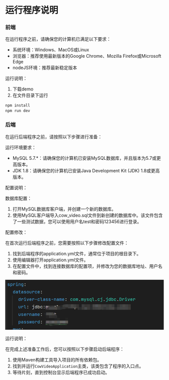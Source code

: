 
# 运行程序说明

### 前端

在运行程序之前，请确保您的计算机已满足以下要求：

- 系统环境：Windows、MacOS或Linux
- 浏览器：推荐使用最新版本的Google Chrome、Mozilla Firefox或Microsoft Edge
- nodeJS环境：推荐最新稳定版本

运行说明：

1. 下载demo
2. 在文件目录下运行 

```jsx
npm install
npm run dev
```

### 后端

在运行后端程序之前，请按照以下步骤进行准备：

运行环境要求：

- MySQL 5.7.*：请确保您的计算机已安装MySQL数据库，并且版本为5.7或更高版本。
- JDK 1.8：请确保您的计算机已安装Java Development Kit (JDK) 1.8或更高版本。

配置说明：

数据库配置：

1. 打开MySQL数据库客户端，并创建一个新的数据库。
2. 使用MySQL客户端导入cow_video.sql文件到新创建的数据库中。该文件包含了一些测试数据，您可以使用用户名test和密码123456进行登录。

配置修改：

在首次运行后端程序之前，您需要按照以下步骤修改配置文件：

1. 找到后端程序的application.yml文件，通常位于项目的根目录下。
2. 使用编辑器打开application.yml文件。
3. 在配置文件中，找到连接数据库的配置项，并修改为您的数据库地址、用户名和密码。

![Alt text](Untitled.png)

运行说明：

在完成上述准备工作后，您可以按照以下步骤启动后端程序：

1. 使用Maven构建工具导入项目的所有依赖包。
2. 找到并运行`CowVideoApplication`主类，该类包含了程序的入口点。
3. 等待片刻，直到控制台显示后端程序已成功启动。
